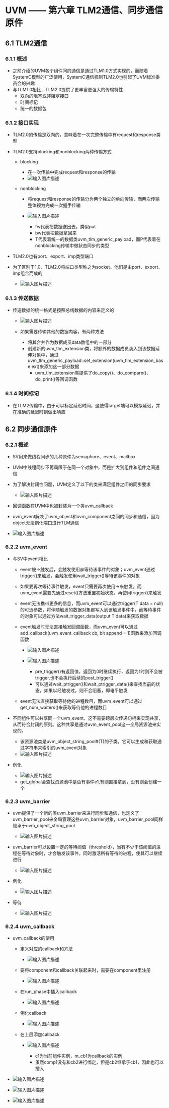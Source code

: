 # UVM —— 第六章 TLM2通信、同步通信原件
## 6.1 TLM2通信
### 6.1.1 概述
- 之前介绍的UVM各个组件间的通信是通过TLM1.0方式实现的，而随着SystemC模型的广泛使用，SystemC通信机制TLM2.0也引起了UVM标准委员会的兴趣
- 与TLM1.0相比，TLM2.0提供了更丰富更强大的传输特性
	- 双向的阻塞或非阻塞接口
	- 时间标记
	- 统一的数据包

### 6.1.2 接口实现
- TLM2.0的传输是双向的，意味着在一次完整传输中有request和response类型
- TLM2.0支持blocking和nonblocking两种传输方式
	- blocking
		- 在一次传输中完成request和response的传输
		- ![输入图片描述](http://www.ninglixin.com/wp-content/uploads/2022/07/%E5%BE%AE%E4%BF%A1%E6%88%AA%E5%9B%BE_20220708195043.png)

	- nonblocking
		- 将request和response的传输分为两个独立的单向传输，而两次传输整体视为完成一次握手传输
		- ![输入图片描述](http://www.ninglixin.com/wp-content/uploads/2022/07/%E5%BE%AE%E4%BF%A1%E6%88%AA%E5%9B%BE_20220708195053.png)

			- fw代表把数据送出去，类似put
			- bw代表把数据拿回来
			- T代表着统一的数据类uvm_tlm_generic_payload，而P代表着在nonblocking传输中做状态同步的类型

- TLM2.0也有port、export、imp类型端口

- 为了区别于1.0，TLM2.0将端口类型称之为socket。他们是由port、export、imp组合而成的
	- ![输入图片描述](http://www.ninglixin.com/wp-content/uploads/2022/07/%E5%BE%AE%E4%BF%A1%E6%88%AA%E5%9B%BE_20220708195113.png)

### 6.1.3 传送数据
- 传送数据的统一格式是按照总线数据的内容来定义的
	- ![输入图片描述](http://www.ninglixin.com/wp-content/uploads/2022/07/%E5%BE%AE%E4%BF%A1%E6%88%AA%E5%9B%BE_20220708195618.png)

	- 如果需要传输其他的数据内容，有两种方法
		- 将其合并作为数据成员data数组中的一部分
		- 创建新的uvm_tlm_extension类，将额外的数据成员装入到该数据延伸对象中，通过uvm_tlm_generic_payload::set_extension(uvm_tlm_extension_base ext)来添加这一部分数据
			- uvm_tlm_extension类提供了do_copy()、do_compare()、do_print()等回调函数

### 6.1.4 时间标记
- 在TLM2传输中，由于可以标定延迟时间，这使得target端可以模拟延迟，并在准确的延迟时刻做出响应


## 6.2 同步通信原件
### 6.2.1 概述
- SV用来做线程同步的几种原件为semaphore、event、mailbox
- UVM中线程同步不再局限于在同一个对象中，而是扩大到组件和组件之间通信
- 为了解决封闭性问题，UVM定义了以下的类来满足组件之间的同步要求
	- ![输入图片描述](http://www.ninglixin.com/wp-content/uploads/2022/07/%E5%BE%AE%E4%BF%A1%E6%88%AA%E5%9B%BE_20220708200234.png)

- 回调函数在UVM中也被封装为一个类uvm_callback
- uvm_event解决了uvm_object和uvm_component之间的同步和通信，因为object无法例化端口进行TLM通信
- ![输入图片描述](http://www.ninglixin.com/wp-content/uploads/2022/07/%E5%BE%AE%E4%BF%A1%E6%88%AA%E5%9B%BE_20220708200253.png)

### 6.2.2 uvm_event
- 与SV中event相比
	- event被->触发后，会触发使用@等待该事件的对象；uvm_event通过trigger()来触发，会触发使用wait_trigger()等待该事件的对象
	- 如果要再次等待事件触发，event只需要再次使用->来触发，而uvm_event需要先通过reset()方法重置初始状态，再使用trigger()来触发
	- event无法携带更多的信息，而uvm_event可以通过trigger(T data = null)的可选参数，将伴随触发的数据对象都写入到该触发事件中，而等待事件的对象可以通过方法wait_trigger_data(output T data)来获取数据
	- event触发时无法直接触发回调函数，而uvm_event可以通过add_callback(uvm_event_callback cb, bit append = 1)函数来添加回调函数
		- ![输入图片描述](http://www.ninglixin.com/wp-content/uploads/2022/07/%E5%BE%AE%E4%BF%A1%E6%88%AA%E5%9B%BE_20220709155638.png)

		- ![输入图片描述](http://www.ninglixin.com/wp-content/uploads/2022/07/%E5%BE%AE%E4%BF%A1%E6%88%AA%E5%9B%BE_20220709155656.png)

			- pre_trigger()有返回值，返回为0时继续执行，返回为1时则不会被trigger,也不会执行后续的post_trigger()
			- 可以通过wait_ptrigger()和wait_ptrigger_data()来查找当前的状态，如果以经触发过，则不会阻塞，即电平触发

	- event无法直接获取等待他的进程数目，而uvm_event可以通过get_num_waiters()来获取等待他的进程数目

- 不同组件可以共享同一个uvm_event，这不需要跨层次传递句柄来实现共享，从而符合封闭的原则。这种共享是通过uvm_event_pool这一全局资源池来实现的。
	- 该资源池类是uvm_object_string_pool#(T)的子类，它可以生成和获取通过字符串来索引的uvm_event对象
	- ![输入图片描述](http://www.ninglixin.com/wp-content/uploads/2022/07/%E5%BE%AE%E4%BF%A1%E6%88%AA%E5%9B%BE_20220709160059.png)

- 例化
	- ![输入图片描述](http://www.ninglixin.com/wp-content/uploads/2022/07/%E5%BE%AE%E4%BF%A1%E6%88%AA%E5%9B%BE_20220709160114.png)
	- get_global会查找资源池中是否有事件e1,有则直接拿到，没有则会创建一个

### 6.2.3 uvm_barrier
- uvm提供了一个新的类uvm_barrier来进行同步和通信，也定义了uvm_barrier_pool来全局管理这些uvm_barrier对象，uvm_barrier_pool同样继承于uvm_object_string_pool
	- ![输入图片描述](http://www.ninglixin.com/wp-content/uploads/2022/07/%E5%BE%AE%E4%BF%A1%E6%88%AA%E5%9B%BE_20220709160126.png)

- uvm_barrier可以设置一定的等待阈值（threshold），当有不少于该阈值的进程在等待对象时，才会触发该事件，同时激活所有等待的进程，使其可以继续进行
	- ![输入图片描述](http://www.ninglixin.com/wp-content/uploads/2022/07/%E5%BE%AE%E4%BF%A1%E6%88%AA%E5%9B%BE_20220709160547.png)

- 例化
	- ![输入图片描述](http://www.ninglixin.com/wp-content/uploads/2022/07/%E5%BE%AE%E4%BF%A1%E6%88%AA%E5%9B%BE_20220709160555.png)

- 等待
	- ![输入图片描述](http://www.ninglixin.com/wp-content/uploads/2022/07/%E5%BE%AE%E4%BF%A1%E6%88%AA%E5%9B%BE_20220709160603.png)

### 6.2.4 uvm_callback
- uvm_callback的使用
	- 定义对应的callback和方法
		- ![输入图片描述](http://www.ninglixin.com/wp-content/uploads/2022/07/%E5%BE%AE%E4%BF%A1%E6%88%AA%E5%9B%BE_20220709160903.png)

	- 要将component和callback关联起来时，需要在component里注册
		- ![输入图片描述](http://www.ninglixin.com/wp-content/uploads/2022/07/%E5%BE%AE%E4%BF%A1%E6%88%AA%E5%9B%BE_20220709160912.png)

	- 在run_phase中插入callback
		- ![输入图片描述](http://www.ninglixin.com/wp-content/uploads/2022/07/%E5%BE%AE%E4%BF%A1%E6%88%AA%E5%9B%BE_20220709160919.png)

	- 例化callback
		- ![输入图片描述](http://www.ninglixin.com/wp-content/uploads/2022/07/%E5%BE%AE%E4%BF%A1%E6%88%AA%E5%9B%BE_20220709160925.png)

	- 在上层添加callback
		- ![输入图片描述](http://www.ninglixin.com/wp-content/uploads/2022/07/%E5%BE%AE%E4%BF%A1%E6%88%AA%E5%9B%BE_20220709160932.png)

			- c1为当前组件实例，m_cb1为callback的实例
			- 虽然comp1没有和cb2进行绑定，但是cb2继承于cb1，因此也可以插入

- ![输入图片描述](http://www.ninglixin.com/wp-content/uploads/2022/07/%E5%BE%AE%E4%BF%A1%E6%88%AA%E5%9B%BE_20220709161304.png)

- ![输入图片描述](http://www.ninglixin.com/wp-content/uploads/2022/07/%E5%BE%AE%E4%BF%A1%E6%88%AA%E5%9B%BE_20220709161312.png)

- ![输入图片描述](http://www.ninglixin.com/wp-content/uploads/2022/07/%E5%BE%AE%E4%BF%A1%E6%88%AA%E5%9B%BE_20220709161321.png)
